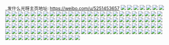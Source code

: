 _发什么光呀主页地址: https://weibo.com/u/5251453657 
![](https://wx4.sinaimg.cn/mw2000/005JoyZrly1h9bk4npcsij30u01hctg3.jpg) 
![](https://wx4.sinaimg.cn/mw2000/005JoyZrly1h9bk4ne8pdj30qn1be0un.jpg) 
![](https://wx4.sinaimg.cn/mw2000/005JoyZrly1h8t7665b2zj32c02c07wi.jpg) 
![](https://wx4.sinaimg.cn/mw2000/005JoyZrly1h8t764rytwj30pv0nk44j.jpg) 
![](https://wx4.sinaimg.cn/mw2000/005JoyZrly1h8fbt1fdxmj31o01o0qv5.jpg) 
![](https://wx4.sinaimg.cn/mw2000/005JoyZrly1h8fbszatonj32c02c0npe.jpg) 
![](https://wx4.sinaimg.cn/mw2000/005JoyZrly1h5kmlep1ykj30u00u0dp1.jpg) 
![](https://wx4.sinaimg.cn/mw2000/005JoyZrly1h4klq76mclj31o01o0h9l.jpg) 
![](https://wx4.sinaimg.cn/mw2000/005JoyZrly1h4klq9wre5j31o01o04lm.jpg) 
![](https://wx4.sinaimg.cn/mw2000/005JoyZrly1h3zybczbz2j316o1kwkjl.jpg) 
![](https://wx4.sinaimg.cn/mw2000/005JoyZrly1h3brzs0rhvj31400u0dkn.jpg) 
![](https://wx4.sinaimg.cn/mw2000/005JoyZrly1h3brzro2pyj30mi0q541n.jpg) 
![](https://wx4.sinaimg.cn/mw2000/005JoyZrly1h3137myh1ej31o01o01kx.jpg) 
![](https://wx4.sinaimg.cn/mw2000/005JoyZrly1h2o3dbtwr4j30rp0tutcv.jpg) 
![](https://wx4.sinaimg.cn/mw2000/005JoyZrly1h278ge448sj30ku0axmy1.jpg) 
![](https://wx4.sinaimg.cn/mw2000/005JoyZrly1h21dfqgm3wj31o01o07wh.jpg) 
![](https://wx4.sinaimg.cn/mw2000/005JoyZrly1h1ts3hrjh4j30tu0tuth6.jpg) 
![](https://wx4.sinaimg.cn/mw2000/005JoyZrly1h1o14po4l0j30tg0tggvc.jpg) 
![](https://wx4.sinaimg.cn/mw2000/005JoyZrly1h1mdqfltbij32c02c01kz.jpg) 
![](https://wx4.sinaimg.cn/mw2000/005JoyZrly1h1mdqi9pg8j30tx0iadji.jpg) 
![](https://wx4.sinaimg.cn/mw2000/005JoyZrly1h1hn4x9xddj31o01o0hdu.jpg) 
![](https://wx4.sinaimg.cn/mw2000/005JoyZrly1h13pwc5nd1j31o01o0u0y.jpg) 
![](https://wx4.sinaimg.cn/mw2000/005JoyZrly1h0zdtumx4cj32c02c0b29.jpg) 
![](https://wx4.sinaimg.cn/mw2000/005JoyZrly1gt6aqiu6olj33402c04qq.jpg) 
![](https://wx4.sinaimg.cn/mw2000/005JoyZrly1grlaqs9383j31400u04am.jpg) 
![](https://wx4.sinaimg.cn/mw2000/005JoyZrly1grlaqrk3euj31400u0gvt.jpg) 
![](https://wx4.sinaimg.cn/mw2000/005JoyZrly1govegsisswj30u00u0wq8.jpg) 
![](https://wx4.sinaimg.cn/mw2000/005JoyZrly1gnqf0yu7amj30u00u01kx.jpg) 
![](https://wx4.sinaimg.cn/mw2000/005JoyZrly1gmk4fmo97qj30sb0pe74r.jpg) 
![](https://wx4.sinaimg.cn/mw2000/005JoyZrly1gmk4mkqcffj30u00u0no2.jpg) 
![](https://wx4.sinaimg.cn/mw2000/005JoyZrly1gmk4m6fxvwj30u00u0taa.jpg) 
![](https://wx4.sinaimg.cn/mw2000/005JoyZrly1gmk4m8fbwmj33402c0hdt.jpg) 
![](https://wx4.sinaimg.cn/mw2000/005JoyZrly1gmk4mc1u3ij33402c0e81.jpg) 
![](https://wx4.sinaimg.cn/mw2000/005JoyZrly1gmk4mhs38qj31o01o07wi.jpg) 
![](https://wx4.sinaimg.cn/mw2000/005JoyZrly1gmk4mdon6qj30jg0jgq5b.jpg) 
![](https://wx4.sinaimg.cn/mw2000/005JoyZrly1glpzs2iqaxj31o01o0hdt.jpg) 
![](https://wx4.sinaimg.cn/mw2000/005JoyZrly1gloxqxr23jj31hc1hc1kx.jpg) 
![](https://wx4.sinaimg.cn/mw2000/005JoyZrly1gk4blaqjq9j30u0140n43.jpg) 
![](https://wx4.sinaimg.cn/mw2000/005JoyZrly1gjtxb4ofyaj30gw0dcglq.jpg) 
![](https://wx4.sinaimg.cn/mw2000/005JoyZrly1gjsrpxf6z8j31o01o0hdt.jpg) 
![](https://wx4.sinaimg.cn/mw2000/005JoyZrly1gjsrqp19jbj30j60odgp2.jpg) 
![](https://wx4.sinaimg.cn/mw2000/005JoyZrly1ghhdzb9vhnj31o01o0npd.jpg) 
![](https://wx4.sinaimg.cn/mw2000/005JoyZrly1gh3ov8g9kfj330c2081kz.jpg) 
![](https://wx4.sinaimg.cn/mw2000/005JoyZrly1gf7cuvyshqj33402c0u0y.jpg) 
![](https://wx4.sinaimg.cn/mw2000/005JoyZrly1gf7cutwoydj33402c0b2b.jpg) 
![](https://wx4.sinaimg.cn/mw2000/005JoyZrly1gf7cuomf6dj33402c07wh.jpg) 
![](https://wx4.sinaimg.cn/mw2000/005JoyZrly1gf7cuq7j5yj33402c01kx.jpg) 
![](https://wx4.sinaimg.cn/mw2000/005JoyZrly1gf7curp4jpj33402c0wrn.jpg) 
![](https://wx4.sinaimg.cn/mw2000/005JoyZrly1gf7cunkirpj33402c0qv6.jpg) 
![](https://wx4.sinaimg.cn/mw2000/005JoyZrly1gf7cvpcp6ej33402c0hdt.jpg) 
![](https://wx4.sinaimg.cn/mw2000/005JoyZrly1gf1ktqox3nj30we0obq8i.jpg) 
![](https://wx4.sinaimg.cn/mw2000/005JoyZrly1gf1ktrgnlgj31400u0n6u.jpg) 
![](https://wx4.sinaimg.cn/mw2000/005JoyZrly1gf1kts8rgyj31400u0ahm.jpg) 
![](https://wx4.sinaimg.cn/mw2000/005JoyZrly1gf1ktt2ybhj31400u07hz.jpg) 
![](https://wx4.sinaimg.cn/mw2000/005JoyZrly1gf1ktq2c38j313z0u0n39.jpg) 
![](https://wx4.sinaimg.cn/mw2000/005JoyZrly1gf1ktvc6u9j31400u0wm2.jpg) 
![](https://wx4.sinaimg.cn/mw2000/005JoyZrly1gf1ktui9i0j31400u0k0i.jpg) 
![](https://wx4.sinaimg.cn/mw2000/005JoyZrly1gf1ktw441qj30so126n3q.jpg) 
![](https://wx4.sinaimg.cn/mw2000/005JoyZrly1gezql69t5ij31420u114m.jpg) 
![](https://wx4.sinaimg.cn/mw2000/005JoyZrly1gezql79z7vj31420u1dng.jpg) 
![](https://wx4.sinaimg.cn/mw2000/005JoyZrly1gezql8b3dyj314w0u1dqo.jpg) 
![](https://wx4.sinaimg.cn/mw2000/005JoyZrly1geuzokzjizj33402c0hdt.jpg) 
![](https://wx4.sinaimg.cn/mw2000/005JoyZrly1gel9a1c6qrj317r1mcnde.jpg) 
![](https://wx4.sinaimg.cn/mw2000/005JoyZrly1gel9dw52ggj30zk0u07wh.jpg) 
![](https://wx4.sinaimg.cn/mw2000/005JoyZrly1gel9a23zcnj33402c0nbt.jpg) 
![](https://wx4.sinaimg.cn/mw2000/005JoyZrly1ge7ev1q0szj31400u07b4.jpg) 
![](https://wx4.sinaimg.cn/mw2000/005JoyZrly1ge7ev18mejj31400u0n2c.jpg) 
![](https://wx4.sinaimg.cn/mw2000/005JoyZrly1ge7ev2f3nhj31400u0af1.jpg) 
![](https://wx4.sinaimg.cn/mw2000/005JoyZrly1ge7ev2ve9fj30u00u0q98.jpg) 
![](https://wx4.sinaimg.cn/mw2000/005JoyZrly1ge1sfvh8kcj30ty0zae81.jpg) 
![](https://wx4.sinaimg.cn/mw2000/005JoyZrly1gduo9dk6tij31400u0wq6.jpg) 
![](https://wx4.sinaimg.cn/mw2000/005JoyZrly1gduo9e7otvj31400u0wjd.jpg) 
![](https://wx4.sinaimg.cn/mw2000/005JoyZrly1gduo9ctokfj31400u07al.jpg) 
![](https://wx4.sinaimg.cn/mw2000/005JoyZrly1gdiq9gp0yoj30zl0u0k58.jpg) 
![](https://wx4.sinaimg.cn/mw2000/005JoyZrly1gdiq9hl9isj31400u07p4.jpg) 
![](https://wx4.sinaimg.cn/mw2000/005JoyZrly1gdiq9fy03vj31400u016r.jpg) 
![](https://wx4.sinaimg.cn/mw2000/005JoyZrly1gcp3tcgywqj32ds1sc1ky.jpg) 
![](https://wx4.sinaimg.cn/mw2000/005JoyZrly1gacvriefq7j327u1o07wh.jpg) 
![](https://wx4.sinaimg.cn/mw2000/005JoyZrly1g8c16tfgq2j30yc0u01kx.jpg) 
![](https://wx4.sinaimg.cn/mw2000/005JoyZrly1g7jww0h059j30u00y4qaf.jpg) 
![](https://wx4.sinaimg.cn/mw2000/005JoyZrly1g6lgkh3b39j33402c0u0x.jpg) 
![](https://wx4.sinaimg.cn/mw2000/005JoyZrly1g6cavapmtuj31400u0hdt.jpg) 
![](https://wx4.sinaimg.cn/mw2000/005JoyZrly1g6cauaiw8qj33402c07wi.jpg) 
![](https://wx4.sinaimg.cn/mw2000/005JoyZrly1g67crjhvznj31zk1ho4qp.jpg) 
![](https://wx4.sinaimg.cn/mw2000/005JoyZrly1g5yflhyjlsj30u00u04kw.jpg) 
![](https://wx4.sinaimg.cn/mw2000/005JoyZrly1g3mt4oq3sfj30zk0qo0yl.jpg) 
![](https://wx4.sinaimg.cn/mw2000/005JoyZrly1g2pbj02oxuj31400u0gti.jpg) 
![](https://wx4.sinaimg.cn/mw2000/005JoyZrly1g213kiw9fzj30qo0zk0xo.jpg) 
![](https://wx4.sinaimg.cn/mw2000/005JoyZrly1g0dbat7s4kj33402c0b2a.jpg) 
![](https://wx4.sinaimg.cn/mw2000/005JoyZrly1g06cnfymczj31ho1zke84.jpg) 
![](https://wx4.sinaimg.cn/mw2000/005JoyZrly1g06cqzk0t5j33402c0qv6.jpg) 
![](https://wx4.sinaimg.cn/mw2000/005JoyZrly1fz0c6nrja1j30zk0qodqx.jpg) 
![](https://wx4.sinaimg.cn/mw2000/005JoyZrly1fz0c6ohec9j30zk0qojzk.jpg) 
![](https://wx4.sinaimg.cn/mw2000/005JoyZrly1fz0c6mu3hlj30zk0qoq93.jpg) 
![](https://wx4.sinaimg.cn/mw2000/005JoyZrly1fz0c6parg8j30ul0qoqdl.jpg) 
![](https://wx4.sinaimg.cn/mw2000/005JoyZrly1fytjvnq11jj30qo0qogp0.jpg) 
![](https://wx4.sinaimg.cn/mw2000/005JoyZrly1fytjvohf2qj30zk0qojxa.jpg) 
![](https://wx4.sinaimg.cn/mw2000/005JoyZrly1fvbbrgkdzuj31zk1hou0y.jpg) 
![](https://wx4.sinaimg.cn/mw2000/005JoyZrly1fvbbrhu52cj31zk1hoe12.jpg) 
![](https://wx4.sinaimg.cn/mw2000/005JoyZrly1fvbbrjm1ekj31zk1hox6r.jpg) 
![](https://wx4.sinaimg.cn/mw2000/005JoyZrly1fvbbrkngdvj32yo280hdt.jpg) 
![](https://wx4.sinaimg.cn/mw2000/005JoyZrly1fumerogv43j315o1jkqgb.jpg) 
![](https://wx4.sinaimg.cn/mw2000/005JoyZrly1fumerr5kscj32c0340hdw.jpg) 
![](https://wx4.sinaimg.cn/mw2000/005JoyZrly1fumersq0ebj33402c0u0y.jpg) 
![](https://wx4.sinaimg.cn/mw2000/005JoyZrly1fumertuprvj33402c0kjm.jpg) 
![](https://wx4.sinaimg.cn/mw2000/005JoyZrly1fumervemm4j33402c0e82.jpg) 
![](https://wx4.sinaimg.cn/mw2000/005JoyZrly1fumerwx6dyj33402c07wi.jpg) 
![](https://wx4.sinaimg.cn/mw2000/005JoyZrly1fumerxnqmwj30la0sen06.jpg) 
![](https://wx4.sinaimg.cn/mw2000/005JoyZrly1fumesp1ziuj33402c0b2a.jpg) 
![](https://wx4.sinaimg.cn/mw2000/005JoyZrly1fumero37tvj30k00e6tfw.jpg) 
![](https://wx4.sinaimg.cn/mw2000/005JoyZrgy1fpi5erbtkej30zk0qo16m.jpg) 
![](https://wx4.sinaimg.cn/mw2000/005JoyZrgy1fpi5eycc9qj30zk0qoh13.jpg) 
![](https://wx4.sinaimg.cn/mw2000/005JoyZrgy1fpi5f4ds4aj30zk0qo4fh.jpg) 
![](https://wx4.sinaimg.cn/mw2000/005JoyZrgy1fpi5fbv3whj30zk0qo4bx.jpg) 
![](https://wx4.sinaimg.cn/mw2000/005JoyZrgy1fpi5fe70fqj30qo0t246a.jpg) 
![](https://wx4.sinaimg.cn/mw2000/005JoyZrgy1fpi5fhj9pej30zk0qogrp.jpg) 
![](https://wx4.sinaimg.cn/mw2000/005JoyZrgy1fpi5f9ammnj30zk0qo12y.jpg) 
![](https://wx4.sinaimg.cn/mw2000/005JoyZrgy1fpi5ea77dgj30zk0qogsd.jpg) 
![](https://wx4.sinaimg.cn/mw2000/005JoyZrgy1fpi5fj4w32j30zk0qowkk.jpg) 
